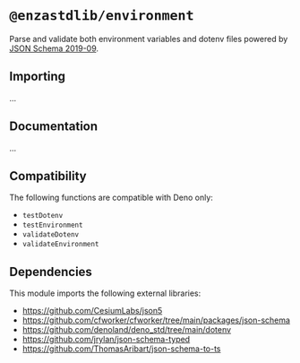 # `@enzastdlib/environment`

Parse and validate both environment variables and dotenv files powered by [JSON Schema 2019-09](https://json-schema.org/specification-links.html#draft-2019-09-formerly-known-as-draft-8).

## Importing

...

## Documentation

...

## Compatibility

The following functions are compatible with Deno only:

- `testDotenv`
- `testEnvironment`
- `validateDotenv`
- `validateEnvironment`

## Dependencies

This module imports the following external libraries:

- https://github.com/CesiumLabs/json5
- https://github.com/cfworker/cfworker/tree/main/packages/json-schema
- https://github.com/denoland/deno_std/tree/main/dotenv
- https://github.com/jrylan/json-schema-typed
- https://github.com/ThomasAribart/json-schema-to-ts
